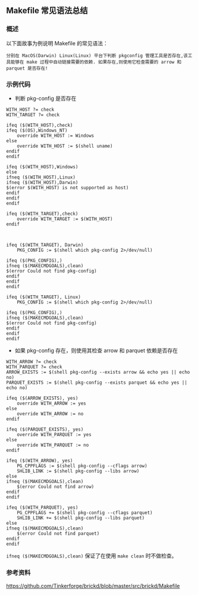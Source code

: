 ## Makefile 常见语法总结

### 概述

以下面故事为例说明 Makefile 的常见语法：

`分别在 MacOS(Darwin) Linux(Linux) 平台下判断 pkgconfig 管理工具是否存在,该工具能够在 make 过程中自动链接需要的依赖. 如果存在,则使用它检查需要的 arrow 和 parquet 是否存在!`

### 示例代码

* 判断 pkg-config 是否存在

```shell
WITH_HOST ?= check
WITH_TARGET ?= check

ifeq ($(WITH_HOST),check)
ifeq ($(OS),Windows_NT)
	override WITH_HOST := Windows
else
	override WITH_HOST := $(shell uname)
endif
endif

ifeq ($(WITH_HOST),Windows)
else
ifneq ($(WITH_HOST),Linux)
ifneq ($(WITH_HOST),Darwin)
$(error $(WITH_HOST) is not supported as host)
endif
endif
endif

ifeq ($(WITH_TARGET),check)
	override WITH_TARGET := $(WITH_HOST)
endif



ifeq ($(WITH_TARGET), Darwin)
	PKG_CONFIG := $(shell which pkg-config 2>/dev/null)

ifeq ($(PKG_CONFIG),)
ifneq ($(MAKECMDGOALS),clean)
$(error Could not find pkg-config)
endif
endif
endif

ifeq ($(WITH_TARGET), Linux)
	PKG_CONFIG := $(shell which pkg-config 2>/dev/null)

ifeq ($(PKG_CONFIG),)
ifneq ($(MAKECMDGOALS),clean)
$(error Could not find pkg-config)
endif
endif
endif
```
* 如果 pkg-config 存在，则使用其检查 arrow 和 parquet 依赖是否存在

```shell
WITH_ARROW ?= check
WITH_PARQUET ?= check
ARROW_EXISTS := $(shell pkg-config --exists arrow && echo yes || echo no)
PARQUET_EXISTS := $(shell pkg-config --exists parquet && echo yes || echo no)

ifeq ($(ARROW_EXISTS), yes)
    override WITH_ARROW := yes
else
    override WITH_ARROW := no
endif

ifeq ($(PARQUET_EXISTS), yes)
    override WITH_PARQUET := yes
else
    override WITH_PARQUET := no
endif

ifeq ($(WITH_ARROW), yes)
    PG_CPPFLAGS := $(shell pkg-config --cflags arrow)
    SHLIB_LINK := $(shell pkg-config --libs arrow)
else
ifneq ($(MAKECMDGOALS),clean)
    $(error Could not find arrow)
endif
endif

ifeq ($(WITH_PARQUET), yes)
    PG_CPPFLAGS += $(shell pkg-config --cflags parquet)
    SHLIB_LINK += $(shell pkg-config --libs parquet)
else
ifneq ($(MAKECMDGOALS),clean)
    $(error Could not find parquet)
endif
endif
```

`ifneq ($(MAKECMDGOALS),clean)` 保证了在使用 `make clean` 时不做检查。

### 参考资料
https://github.com/Tinkerforge/brickd/blob/master/src/brickd/Makefile

